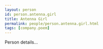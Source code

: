 ```yaml
---
layout: person
id: person.antenna.girl
title: Antenna Girl
permalink: people/person.antenna.girl.html
tags: [company.poem]
---
```


Person details...